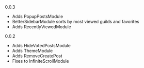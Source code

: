 0.0.3
- Adds PopupPostsModule
- BetterSidebarModule sorts by most viewed guilds and favorites
- Adds RecentlyViewedModule

0.0.2
- Adds HideVotedPostsModule
- Adds ThemeModule
- Adds RemoveCreatePost
- Fixes to InfiniteScrollModule
